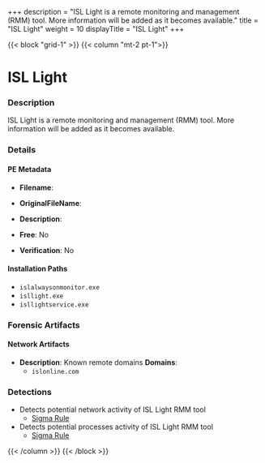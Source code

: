 +++
description = "ISL Light is a remote monitoring and management (RMM) tool. More information will be added as it becomes available."
title = "ISL Light"
weight = 10
displayTitle = "ISL Light"
+++


{{< block "grid-1" >}}
{{< column "mt-2 pt-1">}}

# ISL Light


### Description

ISL Light is a remote monitoring and management (RMM) tool. More information will be added as it becomes available.




### Details


#### PE Metadata
- **Filename**: 
- **OriginalFileName**: 
- **Description**: 


- **Free**: No

- **Verification**: No




#### Installation Paths
- `islalwaysonmonitor.exe`
- `isllight.exe`
- `isllightservice.exe`

### Forensic Artifacts




#### Network Artifacts
- **Description**: Known remote domains  **Domains**:
    - `islonline.com`


### Detections
- Detects potential network activity of ISL Light RMM tool
  - [Sigma Rule](https://github.com/magicsword-io/LOLRMM/blob/main/detections/sigma/isl_light_network_sigma.yml)
- Detects potential processes activity of ISL Light RMM tool
  - [Sigma Rule](https://github.com/magicsword-io/LOLRMM/blob/main/detections/sigma/isl_light_processes_sigma.yml)




{{< /column >}}
{{< /block >}}
